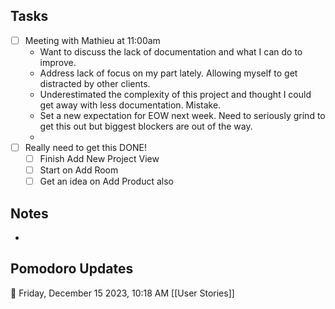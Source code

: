 ## Tasks
- [ ] Meeting with Mathieu at 11:00am
	- Want to discuss the lack of documentation and what I can do to improve.
	- Address lack of focus on my part lately. Allowing myself to get distracted by other clients.
	- Underestimated the complexity of this project and thought I could get away with less documentation. Mistake.
	- Set a new expectation for EOW next week. Need to seriously grind to get this out but biggest blockers are out of the way.
	- 
- [ ] Really need to get this DONE!
	- [ ] Finish Add New Project View
	- [ ] Start on Add Room
	- [ ] Get an idea on Add Product also

## Notes
- 



## Pomodoro Updates
🍅 Friday, December 15 2023, 10:18 AM [[User Stories]]